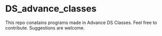 # DS_advance_classes
This repo conatains programs made in Advance DS Classes.
Feel free to contribute.
Suggestions are welcome.
